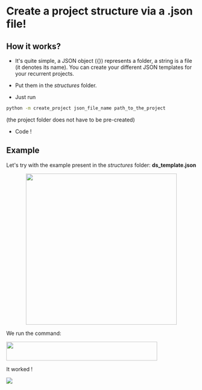 # Create a project structure via a .json file!

## How it works?

- It's quite simple, a JSON object ({}) represents a folder, a string is a file (it denotes its name).
You can create your different JSON templates for your recurrent projects.

- Put them in the *structures* folder.

 - Just run 

```bash
python -m create_project json_file_name path_to_the_project
```
(the project folder does not have to be pre-created)
- Code !

## Example

Let's try with the example present in the *structures* folder: **ds_template.json**

<p align="center">
<img src="https://user-images.githubusercontent.com/45492759/81725732-8ec49d80-9486-11ea-98d4-76ca8bb9b6b6.png" height="400" width="400">
<p\>

We run the command:

<img src="https://user-images.githubusercontent.com/45492759/81728342-94bc7d80-948a-11ea-8e46-087b0af05573.png" height="50" width="400">

It worked !

<img src="https://user-images.githubusercontent.com/45492759/81728452-c7667600-948a-11ea-9def-677246e7728d.png">

